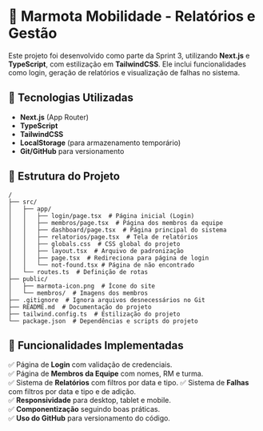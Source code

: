 # 🦦 Marmota Mobilidade - Relatórios e Gestão
 
Este projeto foi desenvolvido como parte da Sprint 3, utilizando **Next.js** e **TypeScript**, com estilização em **TailwindCSS**. Ele inclui funcionalidades como login, geração de relatórios e visualização de falhas no sistema.
 
## 🚀 Tecnologias Utilizadas
- **Next.js** (App Router)
- **TypeScript**
- **TailwindCSS**
- **LocalStorage** (para armazenamento temporário)
- **Git/GitHub** para versionamento

## 📌 Estrutura do Projeto
 
```
/
├── src/
│   ├── app/
│   │   ├── login/page.tsx  # Página inicial (Login)
│   │   ├── membros/page.tsx  # Página dos membros da equipe
│   │   ├── dashboard/page.tsx  # Página principal do sistema
│   │   ├── relatorios/page.tsx  # Tela de relatórios
│   │   ├── globals.css  # CSS global do projeto
│   │   ├── layout.tsx  # Arquivo de padronização
│   │   ├── page.tsx  # Redireciona para página de login
│   │   └── not-found.tsx # Página de não encontrado
│   └── routes.ts  # Definição de rotas
├── public/
│   ├── marmota-icon.png  # Ícone do site
│   └── membros/  # Imagens dos membros
├── .gitignore  # Ignora arquivos desnecessários no Git
├── README.md  # Documentação do projeto
├── tailwind.config.ts  # Estilização do projeto
└── package.json  # Dependências e scripts do projeto
```
 
## 📢 Funcionalidades Implementadas
✅ Página de **Login** com validação de credenciais.  
✅ Página de **Membros da Equipe** com nomes, RM e turma.  
✅ Sistema de **Relatórios** com filtros por data e tipo.
✅ Sistema de **Falhas** com filtros por data e tipo e de adição.   
✅ **Responsividade** para desktop, tablet e mobile.  
✅ **Componentização** seguindo boas práticas.  
✅ **Uso do GitHub** para versionamento do código.  
 